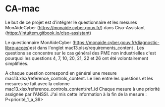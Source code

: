 # CA-mac
Le but de ce projet est d'intégrer le questionnaire et les mesures MonAideCyber (https://monaide.cyber.gouv.fr/) dans Ciso-Assistant (https://intuitem.gitbook.io/ciso-assistant)

Le questionnaire MonAideCyber (https://monaide.cyber.gouv.fr/diagnostic-libre-acces)est dans l'onglet mac13.xlsx/requirements_content . Les questions se concentre sur le cas général des PME non industrielles c'est pourquoi les questions 4, 7, 10, 20, 21, 22 et 26 ont été volontairement simplifiées.

A chaque question correspond en général une mesure mac13.xlsx/reference_controls_content. Le lien entre les questions et les mesures se fait avec la colonne mac13.xlsx/reference_controls_content/ref_id
Chaque mesure à une priorité assignée par l'ANSSI. J'ai mis cette information à la fin de la mesure : P<priorité_1_a_36>
